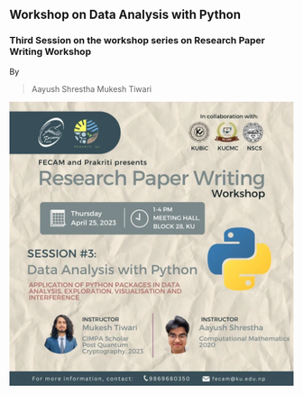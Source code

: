 ## Workshop on Data Analysis with Python
### Third Session on the workshop series on Research Paper Writing Workshop

By 
> Aayush Shrestha
> Mukesh Tiwari

![Poster](https://github.com/mukeshdroid/Workshop-on-Data-Analysis-with-Python/blob/main/poster.jpg)
